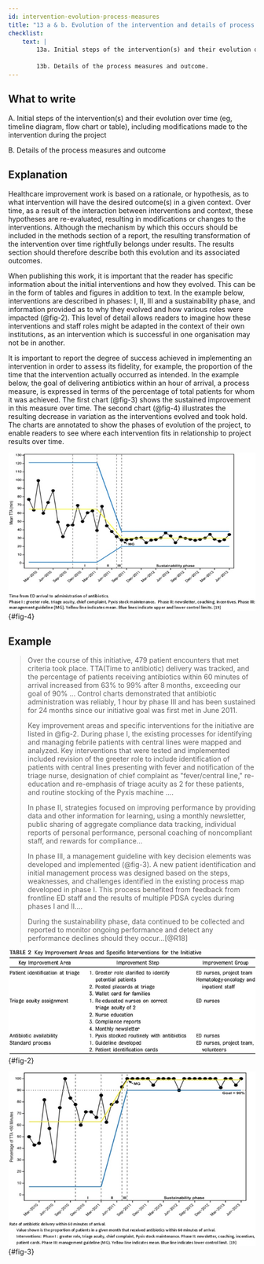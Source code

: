 ```yaml
---
id: intervention-evolution-process-measures
title: "13 a & b. Evolution of the intervention and details of process measures"
checklist: 
    text: |
        13a. Initial steps of the intervention(s) and their evolution over time (e.g., time-line diagram, flow chart, or table), including modifications made to the intervention during the project.
        
        13b. Details of the process measures and outcome.
---
```


## What to write

A.  Initial steps of the intervention(s) and their evolution over time
    (eg, timeline diagram, flow chart or table), including modifications
    made to the intervention during the project

B.  Details of the process measures and outcome

## Explanation

Healthcare improvement work is based on a rationale, or hypothesis, as
to what intervention will have the desired outcome(s) in a given
context. Over time, as a result of the interaction between interventions
and context, these hypotheses are re-evaluated, resulting in
modifications or changes to the interventions. Although the mechanism by
which this occurs should be included in the methods section of a report,
the resulting transformation of the intervention over time rightfully
belongs under results. The results section should therefore describe
both this evolution and its associated outcomes.

When publishing this work, it is important that the reader has specific
information about the initial interventions and how they evolved. This
can be in the form of tables and figures in addition to text. In the
example below, interventions are described in phases: I, II, III and a
sustainability phase, and information provided as to why they evolved
and how various roles were impacted (@fig-2). This level of detail allows
readers to imagine how these interventions and staff roles might be
adapted in the context of their own institutions, as an intervention
which is successful in one organisation may not be in another.

It is important to report the degree of success achieved in implementing
an intervention in order to assess its fidelity, for example, the
proportion of the time that the intervention actually occurred as
intended. In the example below, the goal of delivering antibiotics
within an hour of arrival, a process measure, is expressed in terms of
the percentage of total patients for whom it was achieved. The first
chart (@fig-3) shows the
sustained improvement in this measure over time. The second chart
(@fig-4) illustrates the
resulting decrease in variation as the interventions evolved and took
hold. The charts are annotated to show the phases of evolution of the
project, to enable readers to see where each intervention fits in
relationship to project results over time.

![Statistical process control chart showing time to administration of antibiotics, with annotation (adapted from Jobson et al [@R46] (n.d.ak))](../uploads/bmjqs-2015-004480f04.jpg){#fig-4}

## Example

> Over the course of this initiative, 479 patient encounters that met
> criteria took place. TTA(Time to antibiotic) delivery was tracked,
> and the percentage of patients receiving antibiotics within 60 minutes
> of arrival increased from 63% to 99% after 8 months, exceeding our
> goal of 90% ...
> Control charts demonstrated that antibiotic administration was
> reliably, 1 hour by phase III and has been sustained for 24 months
> since our initiative goal was first met in June 2011.
>
> Key improvement areas and specific interventions for the initiative
> are listed in @fig-2.
> During phase I, the existing processes for identifying and managing
> febrile patients with central lines were mapped and analyzed. Key
> interventions that were tested and implemented included revision of
> the greeter role to include identification of patients with central
> lines presenting with fever and notification of the triage nurse,
> designation of chief complaint as "fever/central line," re-education
> and re-emphasis of triage acuity as 2 for these patients, and routine
> stocking of the Pyxis machine ....
>
> In phase II, strategies focused on improving performance by providing
> data and other information for learning, using a monthly newsletter,
> public sharing of aggregate compliance data tracking, individual
> reports of personal performance, personal coaching of noncompliant
> staff, and rewards for compliance...
>
> In phase III, a management guideline with key decision elements was
> developed and implemented (@fig-3). A new patient identification
> and initial management process was designed based on the steps,
> weaknesses, and challenges identified in the existing process map
> developed in phase I. This process benefited from feedback from
> frontline ED staff and the results of multiple PDSA cycles during
> phases I and II....
>
> During the sustainability phase, data continued to be collected and
> reported to monitor ongoing performance and detect any performance
> declines should they occur...[@R18]

![Evolution of the interventions (adapted from Jobson et al [@R18](n.d.j))](../uploads/bmjqs-2015-004480f02.jpg){#fig-2}

![Statistical process control chart showing antibiotic delivery within 60 min of arrival, with annotation (from Jobson et al [@R46](n.d.ak))](../uploads/bmjqs-2015-004480f03.jpg){#fig-3}
